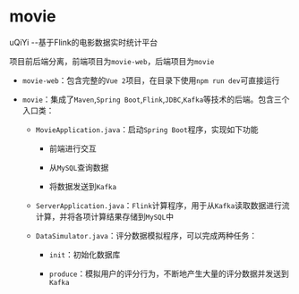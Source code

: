 # movie
uQiYi --基于Flink的电影数据实时统计平台

项目前后端分离，前端项目为`movie-web`，后端项目为`movie`

* `movie-web`：包含完整的`Vue 2`项目，在目录下使用`npm run dev`可直接运行

* `movie`：集成了`Maven`,`Spring Boot`,`Flink`,`JDBC`,`Kafka`等技术的后端。包含三个入口类：

  * `MovieApplication.java`：启动`Spring Boot`程序，实现如下功能
  
    * 前端进行交互
  
    * 从`MySQL`查询数据
  
    * 将数据发送到`Kafka`
  
  * `ServerApplication.java`：`Flink`计算程序，用于从`Kafka`读取数据进行流计算，并将各项计算结果存储到`MySQL`中
 
  * `DataSimulator.java`：评分数据模拟程序，可以完成两种任务：
  
    * `init`：初始化数据库
  
    * `produce`：模拟用户的评分行为，不断地产生大量的评分数据并发送到`Kafka`
